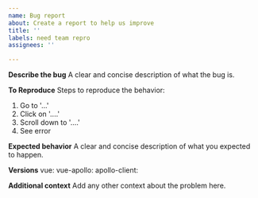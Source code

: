 ```yaml
---
name: Bug report
about: Create a report to help us improve
title: ''
labels: need team repro
assignees: ''

---
```


**Describe the bug**
A clear and concise description of what the bug is.

**To Reproduce**
Steps to reproduce the behavior:
1. Go to '...'
2. Click on '....'
3. Scroll down to '....'
4. See error

**Expected behavior**
A clear and concise description of what you expected to happen.

**Versions**
vue:
vue-apollo:
apollo-client:

**Additional context**
Add any other context about the problem here.
